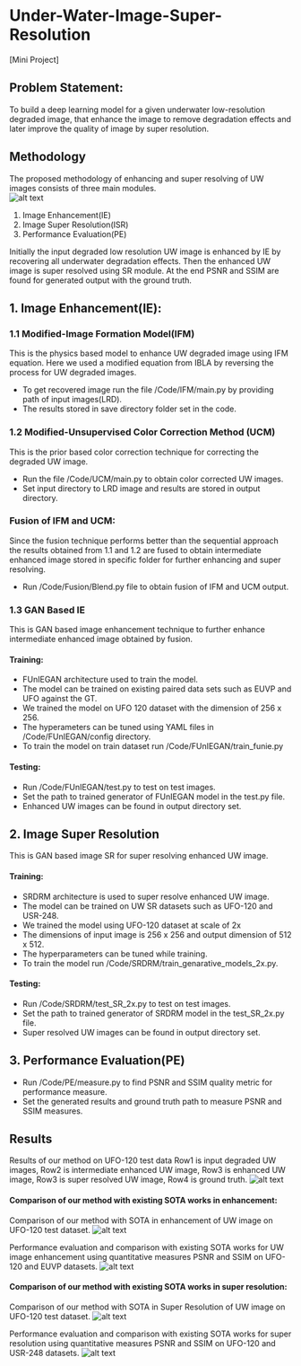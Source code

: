 # Under-Water-Image-Super-Resolution
[Mini Project]
## Problem Statement: 
To build a deep learning model for a given underwater low-resolution degraded image, that enhance the image to remove degradation effects and later improve the quality of image by super resolution.

## Methodology
The proposed methodology of enhancing and super resolving of UW images consists of three main modules.
<br/>
![alt text](https://github.com/BasavarajMS11/Under-Water-Image-Super-Resolution/blob/master/Images/methodology.jpg?raw=true)
<br/>
1. Image Enhancement(IE)
2. Image Super Resolution(ISR)
3. Performance Evaluation(PE)

Initially the input degraded low resolution UW image is enhanced by IE by recovering all underwater degradation effects.
Then the enhanced UW image is super resolved using SR module. At the end PSNR and SSIM are found for generated output with the ground truth.

## 1. Image Enhancement(IE):

### 1.1 Modified-Image Formation Model(IFM)
This is the physics based model to enhance UW degraded image using IFM equation. 
Here we used a modified equation from IBLA by reversing the process for UW degraded images.
- To get recovered image run the file  /Code/IFM/main.py by providing path of input images(LRD).
- The results stored in save directory folder set in the code.

### 1.2 Modified-Unsupervised Color Correction Method (UCM) 
This is the prior based color correction technique for correcting the degraded UW image.
- Run the file /Code/UCM/main.py to obtain color corrected UW images.
- Set input directory to LRD image and results are stored in output directory.

### Fusion of IFM and UCM:
Since the fusion technique performs better than the sequential approach the results obtained from 1.1 and 1.2 are fused to obtain intermediate enhanced image 
stored in specific folder for further enhancing and super resolving. 
- Run /Code/Fusion/Blend.py file to obtain fusion of IFM and UCM output.

### 1.3 GAN Based IE
This is GAN based image enhancement technique to further enhance intermediate enhanced image obtained by fusion.
#### Training: 
- FUnIEGAN architecture used to train the model.
- The model can be trained on existing paired data sets such as EUVP and UFO against the GT.
- We trained the model on UFO 120 dataset with the dimension of 256 x 256.
- The hyperameters can be tuned using YAML files in /Code/FUnIEGAN/config directory.
- To train the model on train dataset run /Code/FUnIEGAN/train_funie.py

#### Testing:
- Run /Code/FUnIEGAN/test.py to test on test images.
- Set the path to trained generator of FUnIEGAN model in the test.py file.
- Enhanced UW images can be found in output directory set.

## 2. Image Super Resolution
This is GAN based image SR for super resolving enhanced UW image.
#### Training:
- SRDRM architecture is used to super resolve enhanced UW image.
- The model can be trained on UW SR datasets such as UFO-120 and USR-248.
- We trained the model using UFO-120 dataset at scale of 2x
- The dimensions of input image is 256 x 256 and output dimension of 512 x 512.
- The hyperparameters can be tuned while training.
- To train the model run /Code/SRDRM/train_genarative_models_2x.py.

#### Testing: 
- Run /Code/SRDRM/test_SR_2x.py to test on test images.
- Set the path to trained generator of SRDRM model in the test_SR_2x.py file.
- Super resolved UW images can be found in output directory set.

## 3. Performance Evaluation(PE)
- Run /Code/PE/measure.py to find PSNR and SSIM quality metric for performance measure.
- Set the generated results and ground truth path to measure PSNR and SSIM measures.


## Results

Results of our method on UFO-120 test data Row1 is input degraded UW images, Row2 is intermediate enhanced UW image, Row3 is enhanced UW image, Row3 is super resolved UW image, Row4 is ground truth.
![alt text](https://github.com/BasavarajMS11/Under-Water-Image-Super-Resolution/blob/master/Images/Img_Seq.JPG?raw=true)
<br/>

#### Comparison of our method with existing SOTA works in enhancement:
Comparison of our method with SOTA in enhancement of UW image on UFO-120 test dataset.
![alt text](https://github.com/BasavarajMS11/Under-Water-Image-Super-Resolution/blob/master/Images/SOTA_Enhancement.png?raw=true)
<br/>

Performance evaluation and comparison with existing SOTA works for UW image enhancement using quantitative measures PSNR and SSIM on UFO-120 and EUVP datasets.
![alt text](https://github.com/BasavarajMS11/Under-Water-Image-Super-Resolution/blob/master/Images/comp_metric_enh.JPG?raw=true)
<br/>

#### Comparison of our method with existing SOTA works in super resolution:
Comparison of our method with SOTA in Super Resolution of UW image on UFO-120 test dataset.
![alt text](https://github.com/BasavarajMS11/Under-Water-Image-Super-Resolution/blob/master/Images/SOTA_SR.jpg?raw=true)
<br/>

Performance evaluation and comparison with existing SOTA works for super resolution using quantitative measures PSNR and SSIM on UFO-120 and USR-248 datasets.
![alt text](https://github.com/BasavarajMS11/Under-Water-Image-Super-Resolution/blob/master/Images/comp_metric_sr.JPG?raw=true)
<br/>
